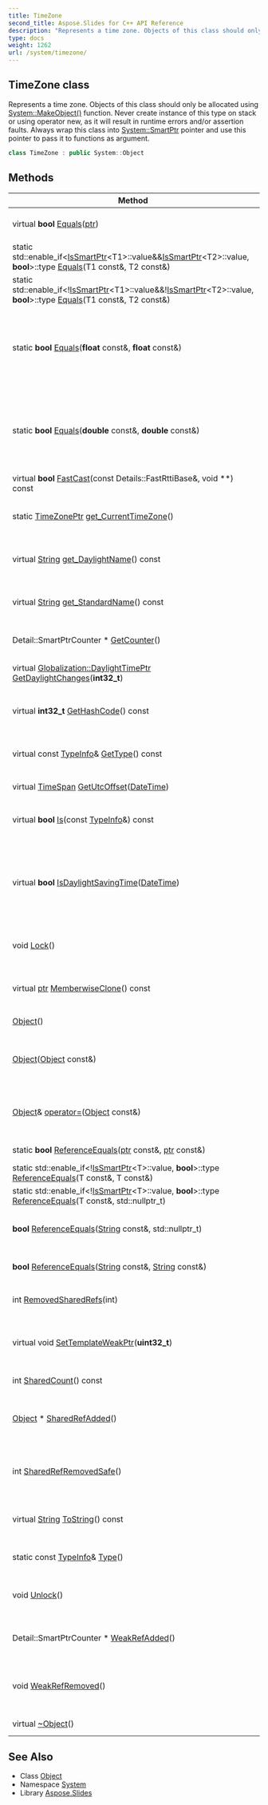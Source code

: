 ```yaml
---
title: TimeZone
second_title: Aspose.Slides for C++ API Reference
description: "Represents a time zone. Objects of this class should only be allocated using System::MakeObject() function. Never create instance of this type on stack or using operator new, as it will result in runtime errors and/or assertion faults. Always wrap this class into System::SmartPtr pointer and use this pointer to pass it to functions as argument."
type: docs
weight: 1262
url: /system/timezone/
---
```

## TimeZone class


Represents a time zone. Objects of this class should only be allocated using [System::MakeObject()](../makeobject/) function. Never create instance of this type on stack or using operator new, as it will result in runtime errors and/or assertion faults. Always wrap this class into [System::SmartPtr](../smartptr/) pointer and use this pointer to pass it to functions as argument.

```cpp
class TimeZone : public System::Object
```

## Methods

| Method | Description |
| --- | --- |
| virtual **bool** [Equals](../object/equals/)([ptr](../object/ptr/)) | Compares objects using C# [Object.Equals](../object/equals/) semantics. |
| static std::enable_if\<[IsSmartPtr](../issmartptr/)\<T1\>::value\&&[IsSmartPtr](../issmartptr/)\<T2\>::value, **bool**\>::type [Equals](../object/equals/)(T1 const\&, T2 const\&) | Compares reference type objects in C# style. |
| static std::enable_if<\![IsSmartPtr](../issmartptr/)\<T1\>::value\&&\![IsSmartPtr](../issmartptr/)\<T2\>::value, **bool**\>::type [Equals](../object/equals/)(T1 const\&, T2 const\&) | Compares value type objects in C# style. |
| static **bool** [Equals](../object/equals/)(**float** const\&, **float** const\&) | Emulates C#-style floating point comparison where two NaNs are considered equal even though according to IEC 60559:1989 NaN is not equal to any value, including NaN. |
| static **bool** [Equals](../object/equals/)(**double** const\&, **double** const\&) | Emulates C#-style floating point comparison where two NaNs are considered equal even though according to IEC 60559:1989 NaN is not equal to any value, including NaN. |
| virtual **bool** [FastCast](../object/fastcast/)(const Details::FastRttiBase\&, void **) const | For internal purposes only. |
| static [TimeZonePtr](../timezoneptr/) [get_CurrentTimeZone](./get_currenttimezone/)() | Returns a new instance of [TimeZone](./) class that represents the current time zone. |
| virtual [String](../string/) [get_DaylightName](./get_daylightname/)() const | Returns a name for the daylight saving time of the time zone represented by the current object. |
| virtual [String](../string/) [get_StandardName](./get_standardname/)() const | Returns a name for the standard time of the time zone represented by the current object. |
| Detail::SmartPtrCounter * [GetCounter](../object/getcounter/)() | Gets reference counter data structure associated with the object. |
| virtual [Globalization::DaylightTimePtr](../../system.globalization/daylighttimeptr/) [GetDaylightChanges](./getdaylightchanges/)(**int32_t**) | Returns the daylight saving time period for a particular year. |
| virtual **int32_t** [GetHashCode](../object/gethashcode/)() const | Analog of C# [Object.GetHashCode()](../object/gethashcode/) method. Enables hashing of custom objects. |
| virtual const [TypeInfo](../typeinfo/)\& [GetType](../object/gettype/)() const | Gets actual type of object. Analog of C# [System.Object.GetType()](../object/gettype/) call. |
| virtual [TimeSpan](../timespan/) [GetUtcOffset](./getutcoffset/)([DateTime](../datetime/)) | Returns the UTC offset for the specified local time. |
| virtual **bool** [Is](../object/is/)(const [TypeInfo](../typeinfo/)\&) const | Check if object represents an instance of type described by targetType. Analog of C# 'is' operator. |
| virtual **bool** [IsDaylightSavingTime](./isdaylightsavingtime/)([DateTime](../datetime/)) | Determines if the date and time value represented by the specified [DateTime](../datetime/) object falls in the range of daylight saving time for the time zone represented by the current [TimeZone](./) object. |
| void [Lock](../object/lock/)() | Implements C# lock() statement locking. Call directly or use [LockContext](../lockcontext/) sentry object. |
| virtual [ptr](../object/ptr/) [MemberwiseClone](../object/memberwiseclone/)() const | Analog of C# [Object.MemberwiseClone()](../object/memberwiseclone/) method. Enables cloning custom types. |
|  [Object](../object/object/)() | Creates object. Initializes all internal data structures. |
|  [Object](../object/object/)([Object](../object/) const\&) | Copy constructor. Doesn't copy anything, really, just initializes new object and enables copy constructing subclasses. |
| [Object](../object/)\& [operator=](../object/operator_equal/)([Object](../object/) const\&) | Assignment operator. Doesn't copy anything, really, just initializes new object and enables copy constructing subclasses. |
| static **bool** [ReferenceEquals](../object/referenceequals/)([ptr](../object/ptr/) const\&, [ptr](../object/ptr/) const\&) | Compares objects by reference. |
| static std::enable_if<\![IsSmartPtr](../issmartptr/)\<T\>::value, **bool**\>::type [ReferenceEquals](../object/referenceequals/)(T const\&, T const\&) | Compares objects by reference. |
| static std::enable_if<\![IsSmartPtr](../issmartptr/)\<T\>::value, **bool**\>::type [ReferenceEquals](../object/referenceequals/)(T const\&, std::nullptr_t) | Reference-compares value type object with nullptr. |
| **bool** [ReferenceEquals](../object/referenceequals/)([String](../string/) const\&, std::nullptr_t) | Specialization of [Object::ReferenceEquals](../object/referenceequals/) for case of string and nullptr. |
| **bool** [ReferenceEquals](../object/referenceequals/)([String](../string/) const\&, [String](../string/) const\&) | Specialization of [Object::ReferenceEquals](../object/referenceequals/) for case of strings. |
| int [RemovedSharedRefs](../object/removedsharedrefs/)(int) | Decreases shared reference count by specified value. |
| virtual void [SetTemplateWeakPtr](../object/settemplateweakptr/)(**uint32_t**) | Set n'th template argument a weak pointer (rather than shared). Allows switching pointers in containers to weak mode. |
| int [SharedCount](../object/sharedcount/)() const | Gets current value of shared reference counter. |
| [Object](../object/) * [SharedRefAdded](../object/sharedrefadded/)() | Increments shared reference count. Shouldn't be called directly; instead, use smart pointers or ThisProtector. |
| int [SharedRefRemovedSafe](../object/sharedrefremovedsafe/)() | Decrements and returns shared reference count. Shouldn't be called directly; instead, use smart pointers or ThisProtector. |
| virtual [String](../string/) [ToString](../object/tostring/)() const | Analog of C# [Object.ToString()](../object/tostring/) method. Enables converting custom objects to string. |
| static const [TypeInfo](../typeinfo/)\& [Type](../object/type/)() | Implements C# typeof([System.Object](../object/)) construct. |
| void [Unlock](../object/unlock/)() | Implements C# lock() statement unlocking. Call directly or use [LockContext](../lockcontext/) sentry object. |
| Detail::SmartPtrCounter * [WeakRefAdded](../object/weakrefadded/)() | Increments weak reference count. Shouldn't be called directly; instead, use smart pointers or ThisProtector. |
| void [WeakRefRemoved](../object/weakrefremoved/)() | Decrements weak reference count. Shouldn't be called directly; instead, use smart pointers or ThisProtector. |
| virtual  [~Object](../object/~object/)() | Destroys object. Frees all internal data structures. |
## See Also

* Class [Object](../object/)
* Namespace [System](../)
* Library [Aspose.Slides](../../)